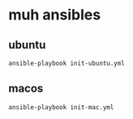 # muh ansibles

## ubuntu

```sh
ansible-playbook init-ubuntu.yml
```

## macos
```sh
ansible-playbook init-mac.yml
```

